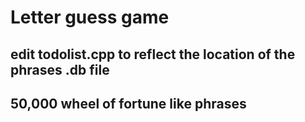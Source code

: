 # Letter guess game

## edit todolist.cpp to reflect the location of the phrases .db file

## 50,000 wheel of fortune like phrases
